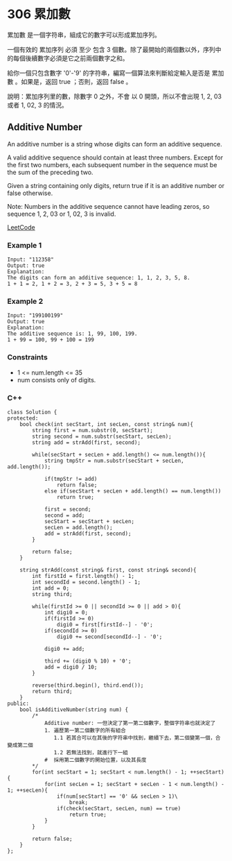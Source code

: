 # 306 累加數

累加數 是一個字符串，組成它的數字可以形成累加序列。

一個有效的 累加序列 必須 至少 包含 3 個數。除了最開始的兩個數以外，序列中的每個後續數字必須是它之前兩個數字之和。

給你一個只包含數字 '0'-'9' 的字符串，編寫一個算法來判斷給定輸入是否是 累加數 。如果是，返回 true ；否則，返回 false 。

說明：累加序列里的數，除數字 0 之外，不會 以 0 開頭，所以不會出現 1, 2, 03 或者 1, 02, 3 的情況。

## Additive Number

An additive number is a string whose digits can form an additive sequence.

A valid additive sequence should contain at least three numbers. Except for the first two numbers, each subsequent number in the sequence must be the sum of the preceding two.

Given a string containing only digits, return true if it is an additive number or false otherwise.

Note: Numbers in the additive sequence cannot have leading zeros, so sequence 1, 2, 03 or 1, 02, 3 is invalid.
 
[LeetCode](https://leetcode.cn/problems/range-sum-query-2d-immutable/)

### Example 1

```
Input: "112358"
Output: true
Explanation: 
The digits can form an additive sequence: 1, 1, 2, 3, 5, 8. 
1 + 1 = 2, 1 + 2 = 3, 2 + 3 = 5, 3 + 5 = 8
```

### Example 2

```
Input: "199100199"
Output: true
Explanation: 
The additive sequence is: 1, 99, 100, 199. 
1 + 99 = 100, 99 + 100 = 199
```



### Constraints

* 1 <= num.length <= 35
* num consists only of digits.

### C++ 

```
class Solution {
protected:
    bool check(int secStart, int secLen, const string& num){
        string first = num.substr(0, secStart);
        string second = num.substr(secStart, secLen);
        string add = strAdd(first, second);

        while(secStart + secLen + add.length() <= num.length()){
            string tmpStr = num.substr(secStart + secLen, add.length());
        
            if(tmpStr != add)
                return false;
            else if(secStart + secLen + add.length() == num.length())
                return true;           
            
            first = second;
            second = add;
            secStart = secStart + secLen;
            secLen = add.length();
            add = strAdd(first, second);
        }           

        return false;
    }

    string strAdd(const string& first, const string& second){
        int firstId = first.length() - 1;
        int secondId = second.length() - 1;
        int add = 0;
        string third;

        while(firstId >= 0 || secondId >= 0 || add > 0){
            int digi0 = 0;
            if(firstId >= 0)
                digi0 = first[firstId--] - '0';
            if(secondId >= 0)
                digi0 += second[secondId--] - '0';
            
            digi0 += add;

            third += (digi0 % 10) + '0';
            add = digi0 / 10;            
        }

        reverse(third.begin(), third.end());
        return third;   
    }
public:
    bool isAdditiveNumber(string num) {
        /*
            Additive number: 一但決定了第一第二個數字，整個字符串也就決定了
            1. 遍歷第一第二個數字的所有組合
               1.1 若其合可以在其後的字符串中找到，繼續下去，第二個變第一個，合變成第二個
               1.2 若無法找到，就進行下一組
            #  採用第二個數字的開始位置，以及其長度
        */
        for(int secStart = 1; secStart < num.length() - 1; ++secStart){
            for(int secLen = 1; secStart + secLen - 1 < num.length() - 1; ++secLen){
                if(num[secStart] == '0' && secLen > 1)\
                    break;
                if(check(secStart, secLen, num) == true)
                    return true;
            }
        }

        return false;
    }
};
```